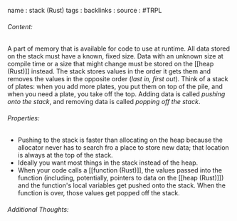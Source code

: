 name : stack (Rust)
tags : 
backlinks : 
source : #TRPL 

###### Content:
A part of memory that is available for code to use at runtime. All data stored on the stack must have a known, fixed size. Data with an unknown size at compile time or a size that might change must be stored on the [[heap (Rust)]] instead.
The stack stores values in the order it gets them and removes the values in the opposite order (*last in, first out*). Think of a stack of plates: when you add more plates, you put them on top of the pile, and when you need a plate, you take off the top. Adding data is called *pushing onto the stack*, and removing data is called *popping off the stack*.

###### Properties:
- Pushing to the stack is faster than allocating on the heap because the allocator never has to search fro a place to store new data; that location is always at the top of the stack.
- Ideally you want most things in the stack instead of the heap.
- When your code calls a [[function (Rust)]], the values passed into the function (including, potentially, pointers to data on the [[heap (Rust)]]) and the function's local variables get pushed onto the stack. When the function is over, those values get popped off the stack.

###### Additional Thoughts:
